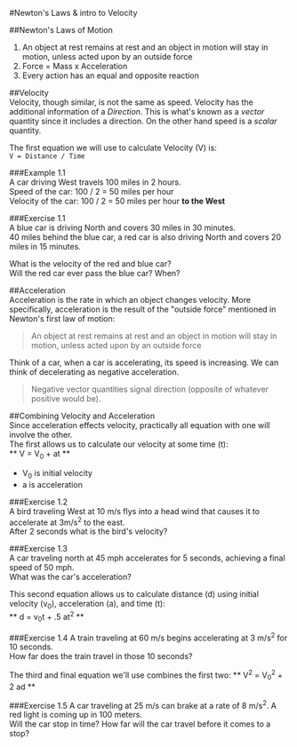#Newton's Laws & intro to Velocity

##Newton's Laws of Motion  
1. An object at rest remains at rest and an object in motion will stay in motion, unless acted upon by an outside force  
2. Force = Mass x Acceleration  
3. Every action has an equal and opposite reaction  

##Velocity  
Velocity, though similar, is not the same as speed.  Velocity has the additional information of a *Direction*.  This is what's known as a *vector* quantity since it includes a direction.  On the other hand speed is a *scalar* quantity.  

The first equation we will use to calculate Velocity (V) is:  
``` V = Distance / Time ```

###Example 1.1  
A car driving West travels 100 miles in 2 hours.  
Speed of the car: 100 / 2 = 50 miles per hour  
Velocity of the car: 100 / 2 = 50 miles per hour **to the West**  

###Exercise 1.1  
A blue car is driving North and covers 30 miles in 30 minutes.  
40 miles behind the blue car, a red car is also driving North and covers 20 miles in 15 minutes.  

What is the velocity of the red and blue car?  
Will the red car ever pass the blue car? When?  

##Acceleration  
Acceleration is the rate in which an object changes velocity.  More specifically, acceleration is the result of the "outside force" mentioned in Newton's first law of motion:  

> An object at rest remains at rest and an object in motion will stay in motion, unless acted upon by an outside force  

Think of a car, when a car is accelerating, its speed is increasing.  We can think of decelerating as negative acceleration.  

> Negative vector quantities signal direction (opposite of whatever positive would be).

##Combining Velocity and Acceleration  
Since acceleration effects velocity, practically all equation with one will involve the other.  
The first allows us to calculate our velocity at some time (t):  
** V = V<sub>0</sub> + at **  

* V<sub>0</sub> is initial velocity  
* a is acceleration  

###Exercise 1.2  
A bird traveling West at 10 m/s flys into a head wind that causes it to accelerate at 3m/s<sup>2</sup> to the east.  
After 2 seconds what is the bird's velocity?  

###Exercise 1.3  
A car traveling north at 45 mph accelerates for 5 seconds, achieving a final speed of 50 mph.  
What was the car's acceleration?  

This second equation allows us to calculate distance (d) using initial velocity (v<sub>0</sub>), acceleration (a), and time (t):  
** d = v<sub>0</sub>t + .5 at<sup>2</sup> **  

###Exercise 1.4
A train traveling at 60 m/s begins accelerating at 3 m/s<sup>2</sup> for 10 seconds.  
How far does the train travel in those 10 seconds?

The third and final equation we'll use combines the first two:
** V<sup>2</sup> = V<sub>0</sub><sup>2</sup> + 2 ad **

###Exercise 1.5
A car traveling at 25 m/s can brake at a rate of 8 m/s<sup>2</sup>.  A red light is coming up in 100 meters.  
Will the car stop in time?  How far will the car travel before it comes to a stop?
